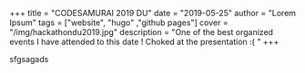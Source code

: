 +++
title = "CODESAMURAI 2019 DU"
date = "2019-05-25"
author = "Lorem Ipsum"
tags = ["website", "hugo" ,"github pages"]
cover = "/img/hackathondu2019.jpg"
description = "One of the best organized events I have attended to this date ! Choked at the presentation :( "
+++

sfgsagads
